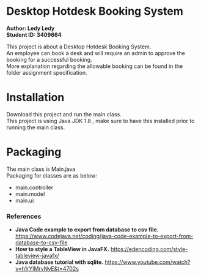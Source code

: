 # Desktop Hotdesk Booking System

**Author: Ledy Ledy \
Student ID: 3409664**

This project is about a Desktop Hotdesk Booking System. \
An employee can book a desk and will require an admin to approve the booking for a successful booking.\
More explanation regarding the allowable booking can be found in the folder assignment specification.

# Installation
Download this project and run the main class.\
This project is using Java JDK 1.8 , make sure to have this installed prior to running the main class.

# Packaging
The main class is Main.java \
Packaging for classes are as below:
 - main.controller
 - main.model
 - main.ui

### References 
- **Java Code example to export from database to csv file.**  https://www.codejava.net/coding/java-code-example-to-export-from-database-to-csv-file
- **How to style a TableView in JavaFX.** https://edencoding.com/style-tableview-javafx/
- **Java database tutorial with sqlite.** https://www.youtube.com/watch?v=h1rYlMrvNyE&t=4702s
